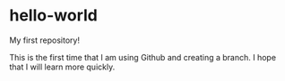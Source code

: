 # hello-world
My first repository!

This is the first time that I am using Github and creating a branch.
I hope that I will learn more quickly.
